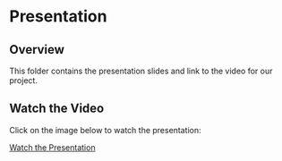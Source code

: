 # Presentation

## Overview

This folder contains the presentation slides and link to the video for our project. 

## Watch the Video

Click on the image below to watch the presentation:

[Watch the Presentation](https://drive.google.com/file/d/1wQn3S0nXHNmjPFVIGUN4vDNzzpYrdkCm/view?usp=sharing](https://drive.google.com/file/d/1wQn3S0nXHNmjPFVIGUN4vDNzzpYrdkCm/view?usp=sharing))
